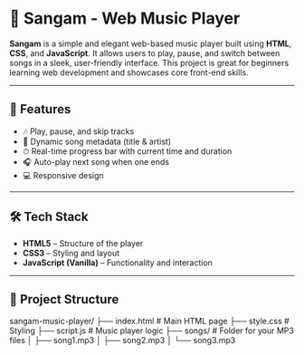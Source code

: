 # 🎵 Sangam - Web Music Player

**Sangam** is a simple and elegant web-based music player built using **HTML**, **CSS**, and **JavaScript**. It allows users to play, pause, and switch between songs in a sleek, user-friendly interface. This project is great for beginners learning web development and showcases core front-end skills.

---

## 🚀 Features

- 🎶 Play, pause, and skip tracks
- 📃 Dynamic song metadata (title & artist)
- ⏱ Real-time progress bar with current time and duration
- 🎧 Auto-play next song when one ends
- 💻 Responsive design

---

## 🛠 Tech Stack

- **HTML5** – Structure of the player
- **CSS3** – Styling and layout
- **JavaScript (Vanilla)** – Functionality and interaction

---

## 📂 Project Structure

sangam-music-player/
├── index.html # Main HTML page
├── style.css # Styling
├── script.js # Music player logic
├── songs/ # Folder for your MP3 files
│ ├── song1.mp3
│ ├── song2.mp3
│ └── song3.mp3
